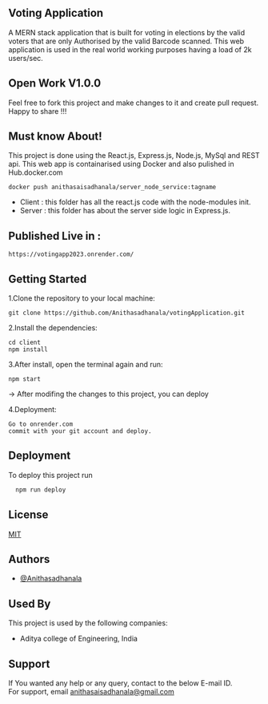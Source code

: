 
## Voting Application

A MERN stack application that is built for voting in elections by the valid voters that are only Authorised by the valid Barcode scanned. This web application is used in the real world working purposes having a load of 2k users/sec.

## Open Work V1.0.0

Feel free to fork this project and make changes to it and create pull request. Happy to share !!!


## Must know About!

This project is done using the React.js, Express.js, Node.js, MySql and REST api. This web app is containarised using Docker and also pulished in Hub.docker.com

```chrome
docker push anithasaisadhanala/server_node_service:tagname
```

- Client : this folder has all the react.js code with the node-modules init.
- Server : this folder has about the server side logic in Express.js.

## Published Live in :

```chrome
https://votingapp2023.onrender.com/
```


## Getting Started

1.Clone the repository to your local machine:

```git
git clone https://github.com/Anithasadhanala/votingApplication.git

```


2.Install the dependencies:

```git
cd client
npm install
```

3.After install, open the terminal again and run:

```git
npm start
```

-> After modifing the changes to this project, you can deploy

4.Deployment:

```chrome
Go to onrender.com
commit with your git account and deploy.
```

## Deployment

To deploy this project run

```bash
  npm run deploy
```












## License

[MIT](https://choosealicense.com/licenses/mit/)





## Authors

- [@Anithasadhanala](https://github.com/Anithasadhanala)


## Used By

This project is used by the following companies:

- Aditya college of Engineering, India



## Support
If You wanted any help or any query, contact to the below E-mail ID.  
For support, email anithasaisadhanala@gmail.com 

